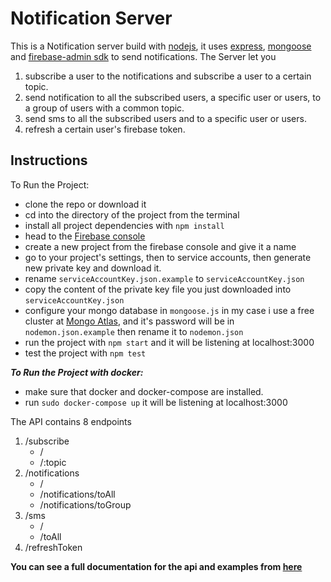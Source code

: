 # Notification Server

This is a Notification server build with [nodejs](https://nodejs.org/en/), it uses [express](https://expressjs.com/), [mongoose](https://mongoosejs.com/) and [firebase-admin sdk](https://firebase.google.com/docs/admin/setup) to send notifications. The Server let you 
1. subscribe a user to the notifications and subscribe a user to a certain topic. 
2. send notification to all the subscribed users, a specific user or users, to a group of users with a common topic. 
3. send sms to all the subscribed users and to a specific user or users. 
4. refresh a certain user's firebase token.

## Instructions

To Run the Project:
* clone the repo or download it
* cd into the directory of the project from the terminal
* install all project dependencies with `npm install`
* head to the [Firebase console](https://console.firebase.google.com/u/0/)
* create a new project from the firebase console and give it a name
* go to your project's settings, then to service accounts, then generate new private key and download it.
* rename `serviceAccountKey.json.example` to `serviceAccountKey.json`
* copy the content of the private key file you just downloaded into `serviceAccountKey.json`
* configure your mongo database in `mongoose.js` in my case i use a free cluster at [Mongo Atlas](https://www.mongodb.com/cloud/atlas), and it's password will be in `nodemon.json.example` then rename it to `nodemon.json`
* run the project with `npm start` and it will be listening at localhost:3000
* test the project with `npm test`

***To Run the Project with docker:***
* make sure that docker and docker-compose are installed.
* run `sudo docker-compose up` it will be listening at localhost:3000

The API contains 8 endpoints 
  1. /subscribe
     * /
     * /:topic
  2. /notifications
     * /
     * /notifications/toAll
     * /notifications/toGroup
  3. /sms
     * /
     * /toAll
  4. /refreshToken
  
**You can see a full documentation for the api and examples from [here](https://documenter.getpostman.com/view/3845720/S1Lwy7kT)**

